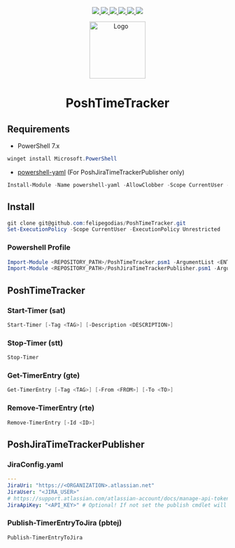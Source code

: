 <p align="center">
    <a href="https://github.com/felipegodias/PoshTimeTracker/graphs/contributors">
        <img src="https://img.shields.io/github/contributors/felipegodias/PoshTimeTracker.svg"/>
    </a>
    <a href="https://github.com/felipegodias/PoshTimeTracker/network/members">
        <img src="https://img.shields.io/github/forks/felipegodias/PoshTimeTracker.svg"/>
    </a>
    <a href="https://github.com/felipegodias/PoshTimeTracker/stargazers">
        <img src="https://img.shields.io/github/stars/felipegodias/PoshTimeTracker.svg"/>
    </a>
    <a href="https://github.com/felipegodias/PoshTimeTracker/issues">
        <img src="https://img.shields.io/github/issues/felipegodias/PoshTimeTracker.svg"/>
    </a>
    <a href="https://github.com/felipegodias/PoshTimeTracker/blob/master/LICENSE.txt">
        <img src="https://img.shields.io/github/license/felipegodias/PoshTimeTracker.svg"/>
    </a>
    <a href="https://www.linkedin.com/in/felipegodias">
        <img src="https://img.shields.io/badge/-LinkedIn-black.svg?logo=linkedin&colorB=1182c3"/>
    </a>
</p>

<div align="center">
    <img src="https://upload.wikimedia.org/wikipedia/commons/a/af/PowerShell_Core_6.0_icon.png?20180119125925" alt="Logo" width="128" height="130"/>
    <h1 align="center">PoshTimeTracker</h1>
</div>

## Requirements

-   PowerShell 7.x

```powershell
winget install Microsoft.PowerShell
```

-   [powershell-yaml](https://github.com/cloudbase/powershell-yaml) (For PoshJiraTimeTrackerPublisher only)

```powershell
Install-Module -Name powershell-yaml -AllowClobber -Scope CurrentUser -Force
```

## Install

```powershell
git clone git@github.com:felipegodias/PoshTimeTracker.git
Set-ExecutionPolicy -Scope CurrentUser -ExecutionPolicy Unrestricted
```

### Powershell Profile

```powershell
Import-Module <REPOSITORY_PATH>/PoshTimeTracker.psm1 -ArgumentList <ENTRIES_SAVE_FILE_PATH>
Import-Module <REPOSITORY_PATH>/PoshJiraTimeTrackerPublisher.psm1 -ArgumentList <CONFIG_FILE_PATH>
```

## PoshTimeTracker

### Start-Timer (sat)

```powershell
Start-Timer [-Tag <TAG>] [-Description <DESCRIPTION>]
```

### Stop-Timer (stt)

```powershell
Stop-Timer
```

### Get-TimerEntry (gte)

```powershell
Get-TimerEntry [-Tag <TAG>] [-From <FROM>] [-To <TO>]
```

### Remove-TimerEntry (rte)

```powershell
Remove-TimerEntry [-Id <ID>]
```

## PoshJiraTimeTrackerPublisher

### JiraConfig.yaml

```yaml
---
JiraUri: "https://<ORGANIZATION>.atlassian.net"
JiraUser: "<JIRA_USER>"
# https://support.atlassian.com/atlassian-account/docs/manage-api-tokens-for-your-atlassian-account/
JiraApiKey: "<API_KEY>" # Optional! If not set the publish cmdlet will prompt the user for the credentials.
```

### Publish-TimerEntryToJira (pbtej)

```powershell
Publish-TimerEntryToJira
```
